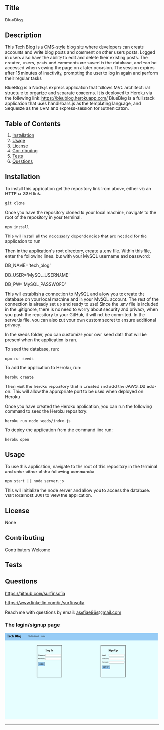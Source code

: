 
  ## Title
  BlueBlog
  
  ## Description
  This Tech Blog is a CMS-style blog site where developers can create accounts and write blog posts and comment on other users posts. Logged in users also have the ability to edit and delete their existing posts. The created, users, posts and comments are saved in the database, and can be accessed when viewing the page on a later occasion. The session expires after 15 minutes of inactivity, prompting the user to log in again and perform their regular tasks. 

  BlueBlog is a Node.js express application that follows MVC architectural structure to organize and separate concerns. It is deployed to Heroku via the following link:
  https://bleublog.herokuapp.com/
  BlueBlog is a full stack application that uses handlebars.js as the templating language, and Sequelize as the ORM and express-session for authenication. 

  ## Table of Contents
  1. [Installation](#Installation)
  2. [Usage](#Usage)
  3. [License](#License)
  4. [Contributing](#Contributing)
  5. [Tests](#Tests)
  6. [Questions](#Questions)

  ## Installation

To install this application get the repository link from above, either via an HTTP or SSH link. 

```
git clone 
```

Once you have the repository cloned to your local machine, navigate to the root of the repository in your terminal.

```
npm install
```

This will install all the necessary dependencies that are needed for the application to run.

Then in the application's root directory, create a .env file. Within this file, enter the following lines, but with your MySQL username and password:

DB_NAME='tech_blog'

DB_USER='MySQL_USERNAME'

DB_PW='MySQL_PASSWORD'

This will establish a connection to MySQL and allow you to create the database on your local machine and in your MySQL account. The rest of the connection is already set up and ready to use!
Since the .env file is included in the .gitignore, there is no need to worry about security and privacy, when you push the repository to your GitHub, it will not be commited. In the server.js file, you can also put your own custom secret to ensure additional privacy. 

In the seeds folder, you can customize your own seed data that will be present when the application is ran. 

To seed the database, run: 

```
npm run seeds
```

To add the application to Heroku, run: 

```
heroku create
```

Then visit the heroku repository that is created and add the JAWS_DB add-on. This will allow the appropriate port to be used when deployed on Heroku

Once you have created the Heroku application, you can run the following command to seed the Heroku repository: 

```
heroku run node seeds/index.js
```

To deploy the application from the command line run: 

```
heroku open
```

  ## Usage
  To use this application, navigate to the root of this repository in the terminal and enter either of the following commands:

```
npm start || node server.js
```

This will initialize the node server and allow you to access the database. Visit localhost:3001 to view the application.  

  ## License
  None

  ## Contributing
  Contributors Welcome

  ## Tests
  

  ## Questions
  https://github.com/surfinsofia
  
  https://www.linkedin.com/in/surfinsofia
  
  Reach me with questions by email:
  asofiae96@gmail.com
  

### The login/signup page

<img src="./assets/images/2.png" width="500">

***